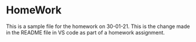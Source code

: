 # HomeWork
This is a sample file for the homework on 30-01-21.
This is the change made in the README file in VS code as part of a homework assignment.
